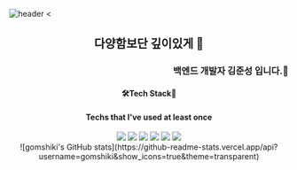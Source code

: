 ![header](https://capsule-render.vercel.app/api?type=slice&color=gradient&height=300&section=header&text=Welcome%20to%20my%20page&fontSize=40)
<
<h2 align="center">다양함보단 깊이있게 👋</h3>
<h3 align="right">백엔드 개발자 김준성 입니다.🐻</h2>


<div align="center">
  <h4>🛠Tech Stack🔧</h4>
   <h4>Techs that I've used at least once</h4>
  </div>
<div align='center'>
  <img src="https://img.shields.io/badge/Python-3766AB?style=for-the-badge&logo=Python&logoColor=white"/>
  <img src="https://img.shields.io/badge/RASA2.8-5A17EE?style=for-the-badge&logo=Rasa&logoColor=#5A17EE"/>
  <img src="https://img.shields.io/badge/JAVA-007396?style=for-the-badge&logo=java&logoColor=white">
  <img src="https://img.shields.io/badge/Spring-6DB33F?style=for-the-badge&logo=Spring&logoColor=white">
  <img src="https://img.shields.io/badge/html-E34F26?style=for-the-badge&logo=html5&logoColor=white">
  <img src="https://img.shields.io/badge/css-1572B6?style=for-the-badge&logo=css3&logoColor=white">
</div>
  <div align="center">
![gomshiki's GitHub stats](https://github-readme-stats.vercel.app/api?username=gomshiki&show_icons=true&theme=transparent)
  </div>


